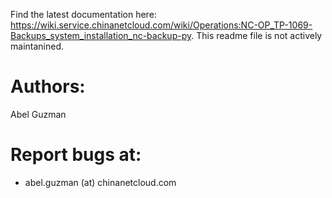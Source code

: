 Find the latest documentation here: https://wiki.service.chinanetcloud.com/wiki/Operations:NC-OP_TP-1069-Backups_system_installation_nc-backup-py. This readme file is not actively maintanined.

# Authors:
Abel Guzman

# Report bugs at:
+ abel.guzman (at) chinanetcloud.com

